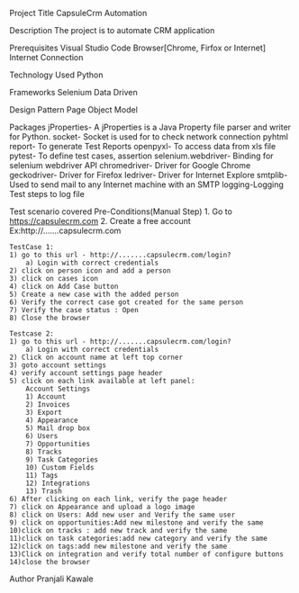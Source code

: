 Project Title
    CapsuleCrm Automation

Description
    The project is to automate CRM application

Prerequisites
    Visual Studio Code
    Browser[Chrome, Firfox or Internet]
    Internet Connection

Technology Used
    Python
    
Frameworks
    Selenium
    Data Driven

Design Pattern
    Page Object Model

Packages
    jProperties- A jProperties is a Java Property file parser and writer for Python.
    socket- Socket is used for to check network connection
    pyhtml report- To generate Test Reports 
    openpyxl- To access data from xls file
    pytest- To define test cases, assertion
    selenium.webdriver- Binding for selenium webdriver API
    chromedriver- Driver for Google Chrome
    geckodriver- Driver for Firefox
    Iedriver- Driver for Internet Explore
    smtplib- Used to send mail to any Internet machine with an SMTP
    logging-Logging Test steps to log file

Test scenario covered
    Pre-Conditions(Manual Step)
    1. Go to https://capsulecrm.com
    2. Create a free account
    Ex:http://.......capsulecrm.com

    TestCase 1:
    1) go to this url - http://.......capsulecrm.com/login?
        a) Login with correct credentials
    2) click on person icon and add a person
    3) click on cases icon
    4) click on Add Case button
    5) Create a new case with the added person
    6) Verify the correct case got created for the same person
    7) Verify the case status : Open
    8) Close the browser

    Testcase 2:
    1) go to this url - http://.......capsulecrm.com/login?
        a) Login with correct credentials
    2) Click on account name at left top corner
    3) goto account settings
    4) verify account settings page header
    5) click on each link available at left panel:
        Account Settings
        1) Account
        2) Invoices
        3) Export
        4) Appearance
        5) Mail drop box
        6) Users
        7) Opportunities
        8) Tracks
        9) Task Categories
        10) Custom Fields
        11) Tags
        12) Integrations
        13) Trash
    6) After clicking on each link, verify the page header
    7) click on Appearance and upload a logo image
    8) click on Users: Add new user and Verify the same user
    9) click on opportunities:Add new milestone and verify the same
    10)click on tracks : add new track and verify the same
    11)click on task categories:add new category and verify the same
    12)click on tags:add new milestone and verify the same
    13)Click on integration and verify total number of configure buttons
    14)close the browser

Author
    Pranjali Kawale

